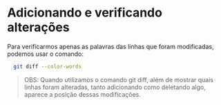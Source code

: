 # Adicionando e verificando alterações

Para verificarmos apenas as palavras das linhas que foram modificadas, podemos usar o comando:

```bash
  git diff --color-words
```

> OBS: Quando utilizamos o comando git diff, além de mostrar quais linhas foram alteradas, tanto adicionando como deletando algo, aparece a posição dessas modificações.
